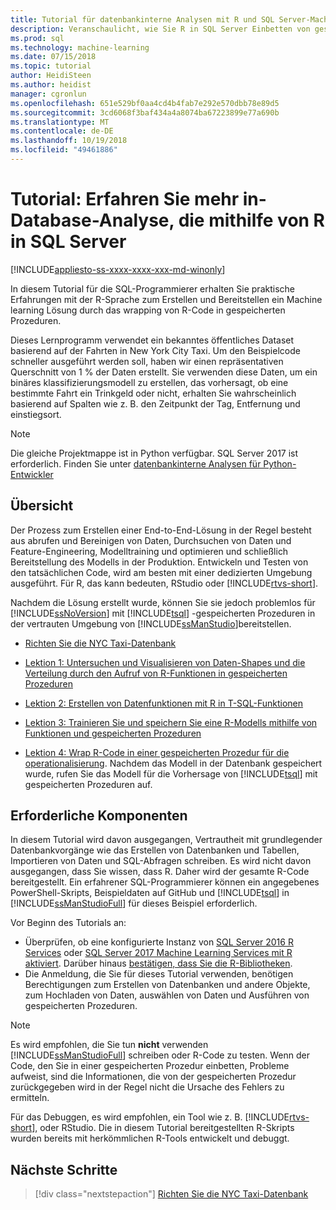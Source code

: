 ```yaml
---
title: Tutorial für datenbankinterne Analysen mit R und SQL Server-Machine Learning | Microsoft-Dokumentation
description: Veranschaulicht, wie Sie R in SQL Server Einbetten von gespeicherten Prozeduren und T-SQL-Funktionen
ms.prod: sql
ms.technology: machine-learning
ms.date: 07/15/2018
ms.topic: tutorial
author: HeidiSteen
ms.author: heidist
manager: cgronlun
ms.openlocfilehash: 651e529bf0aa4cd4b4fab7e292e570dbb78e89d5
ms.sourcegitcommit: 3cd6068f3baf434a4a8074ba67223899e77a690b
ms.translationtype: MT
ms.contentlocale: de-DE
ms.lasthandoff: 10/19/2018
ms.locfileid: "49461886"
---
```

# <a name="tutorial-learn-in-database-analytics-using-r-in-sql-server"></a>Tutorial: Erfahren Sie mehr in-Database-Analyse, die mithilfe von R in SQL Server
[!INCLUDE[appliesto-ss-xxxx-xxxx-xxx-md-winonly](../../includes/appliesto-ss-xxxx-xxxx-xxx-md-winonly.md)]

In diesem Tutorial für die SQL-Programmierer erhalten Sie praktische Erfahrungen mit der R-Sprache zum Erstellen und Bereitstellen ein Machine learning Lösung durch das wrapping von R-Code in gespeicherten Prozeduren.

Dieses Lernprogramm verwendet ein bekanntes öffentliches Dataset basierend auf der Fahrten in New York City Taxi. Um den Beispielcode schneller ausgeführt werden soll, haben wir einen repräsentativen Querschnitt von 1 % der Daten erstellt. Sie verwenden diese Daten, um ein binäres klassifizierungsmodell zu erstellen, das vorhersagt, ob eine bestimmte Fahrt ein Trinkgeld oder nicht, erhalten Sie wahrscheinlich basierend auf Spalten wie z. B. den Zeitpunkt der Tag, Entfernung und einstiegsort.

> [!NOTE]
> 
> Die gleiche Projektmappe ist in Python verfügbar. SQL Server 2017 ist erforderlich. Finden Sie unter [datenbankinterne Analysen für Python-Entwickler](../tutorials/sqldev-in-database-python-for-sql-developers.md)

## <a name="overview"></a>Übersicht

Der Prozess zum Erstellen einer End-to-End-Lösung in der Regel besteht aus abrufen und Bereinigen von Daten, Durchsuchen von Daten und Feature-Engineering, Modelltraining und optimieren und schließlich Bereitstellung des Modells in der Produktion. Entwickeln und Testen von den tatsächlichen Code, wird am besten mit einer dedizierten Umgebung ausgeführt. Für R, das kann bedeuten, RStudio oder [!INCLUDE[rtvs-short](../../includes/rtvs-short-md.md)].

Nachdem die Lösung erstellt wurde, können Sie sie jedoch problemlos für [!INCLUDE[ssNoVersion](../../includes/ssnoversion-md.md)] mit [!INCLUDE[tsql](../../includes/tsql-md.md)] -gespeicherten Prozeduren in der vertrauten Umgebung von [!INCLUDE[ssManStudio](../../includes/ssmanstudio-md.md)]bereitstellen.

- [Richten Sie die NYC Taxi-Datenbank](demo-data-nyctaxi-in-sql.md)

- [Lektion 1: Untersuchen und Visualisieren von Daten-Shapes und die Verteilung durch den Aufruf von R-Funktionen in gespeicherten Prozeduren](../tutorials/sqldev-explore-and-visualize-the-data.md)

- [Lektion 2: Erstellen von Datenfunktionen mit R in T-SQL-Funktionen](sqldev-create-data-features-using-t-sql.md)
  
- [Lektion 3: Trainieren Sie und speichern Sie eine R-Modells mithilfe von Funktionen und gespeicherten Prozeduren](sqldev-train-and-save-a-model-using-t-sql.md)
  
- [Lektion 4: Wrap R-Code in einer gespeicherten Prozedur für die operationalisierung](../tutorials/sqldev-operationalize-the-model.md). 
  Nachdem das Modell in der Datenbank gespeichert wurde, rufen Sie das Modell für die Vorhersage von [!INCLUDE[tsql](../../includes/tsql-md.md)] mit gespeicherten Prozeduren auf.

## <a name="prerequisites"></a>Erforderliche Komponenten

In diesem Tutorial wird davon ausgegangen, Vertrautheit mit grundlegender Datenbankvorgänge wie das Erstellen von Datenbanken und Tabellen, Importieren von Daten und SQL-Abfragen schreiben. Es wird nicht davon ausgegangen, dass Sie wissen, dass R. Daher wird der gesamte R-Code bereitgestellt. Ein erfahrener SQL-Programmierer können ein angegebenes PowerShell-Skripts, Beispieldaten auf GitHub und [!INCLUDE[tsql](../../includes/tsql-md.md)] in [!INCLUDE[ssManStudioFull](../../includes/ssmanstudiofull-md.md)] für dieses Beispiel erforderlich. 

Vor Beginn des Tutorials an:

- Überprüfen, ob eine konfigurierte Instanz von [SQL Server 2016 R Services](../install/sql-r-services-windows-install.md#verify-installation) oder [SQL Server 2017 Machine Learning Services mit R aktiviert](../install/sql-machine-learning-services-windows-install.md#verify-installation). Darüber hinaus [bestätigen, dass Sie die R-Bibliotheken](../r/determine-which-packages-are-installed-on-sql-server.md#get-the-r-library-location).
- Die Anmeldung, die Sie für dieses Tutorial verwenden, benötigen Berechtigungen zum Erstellen von Datenbanken und andere Objekte, zum Hochladen von Daten, auswählen von Daten und Ausführen von gespeicherten Prozeduren.

> [!NOTE]
> Es wird empfohlen, die Sie tun **nicht** verwenden [!INCLUDE[ssManStudioFull](../../includes/ssmanstudiofull-md.md)] schreiben oder R-Code zu testen. Wenn der Code, den Sie in einer gespeicherten Prozedur einbetten, Probleme aufweist, sind die Informationen, die von der gespeicherten Prozedur zurückgegeben wird in der Regel nicht die Ursache des Fehlers zu ermitteln.
> 
> Für das Debuggen, es wird empfohlen, ein Tool wie z. B. [!INCLUDE[rtvs-short](../../includes/rtvs-short-md.md)], oder RStudio. Die in diesem Tutorial bereitgestellten R-Skripts wurden bereits mit herkömmlichen R-Tools entwickelt und debuggt.

## <a name="next-steps"></a>Nächste Schritte

> [!div class="nextstepaction"]
> [Richten Sie die NYC Taxi-Datenbank](demo-data-nyctaxi-in-sql.md)